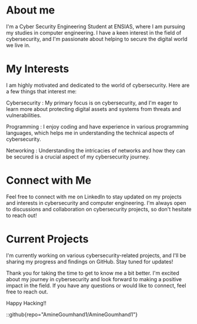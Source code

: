 # About me

I'm a Cyber Security Engineering Student at ENSIAS, where I am pursuing my studies in computer engineering. I have a keen interest in the field of cybersecurity, and I'm passionate about helping to secure the digital world we live in.


# My Interests

I am highly motivated and dedicated to the world of cybersecurity. Here are a few things that interest me:

Cybersecurity : My primary focus is on cybersecurity, and I'm eager to learn more about protecting digital assets and systems from threats and vulnerabilities.

Programming : I enjoy coding and have experience in various programming languages, which helps me in understanding the technical aspects of cybersecurity.

Networking : Understanding the intricacies of networks and how they can be secured is a crucial aspect of my cybersecurity journey.


# Connect with Me

Feel free to connect with me on LinkedIn to stay updated on my projects and interests in cybersecurity and computer engineering.
I'm always open to discussions and collaboration on cybersecurity projects, so don't hesitate to reach out! 


# Current Projects

I'm currently working on various cybersecurity-related projects, and I'll be sharing my progress and findings on GitHub. Stay tuned for updates! 

Thank you for taking the time to get to know me a bit better. I'm excited about my journey in cybersecurity and look forward to making a positive impact in the field. If you have any questions or would like to connect, feel free to reach out.

Happy Hacking!!

::github{repo="AmineGoumhand1/AmineGoumhand1"}
